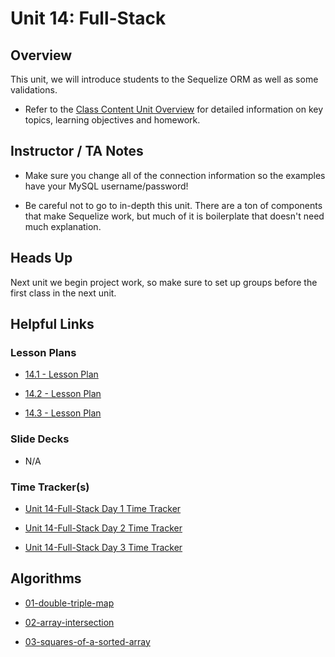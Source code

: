 # Unit 14: Full-Stack

## Overview

This unit, we will introduce students to the Sequelize ORM as well as some validations.

- Refer to the [Class Content Unit Overview](../../../01-Class-Content/14-Full-Stack/README.md) for detailed information on key topics, learning objectives and homework.

## Instructor / TA Notes

- Make sure you change all of the connection information so the examples have your MySQL username/password!

- Be careful not to go to in-depth this unit. There are a ton of components that make Sequelize work, but much of it is boilerplate that doesn't need much explanation.

## Heads Up

Next unit we begin project work, so make sure to set up groups before the first class in the next unit.

## Helpful Links

### Lesson Plans

- [14.1 - Lesson Plan](01-Day_Intro-Sequielize/14.1-LESSON-PLAN.md)

- [14.2 - Lesson Plan](02-Day_CRUD-Sequelize/14.2-LESSON-PLAN.md)

- [14.3 - Lesson Plan](03-Day_Relationships/14.3-LESSON-PLAN.md)

### Slide Decks

- N/A

### Time Tracker(s)

- [Unit 14-Full-Stack Day 1 Time Tracker](https://drive.google.com/open?id=1hhhhRhzITwdyGRmChzaGApP6bUNvMxJQ)

- [Unit 14-Full-Stack Day 2 Time Tracker](https://drive.google.com/open?id=1Mrx_oFfptIJqvzQ9aGrt6Fi_Q3dz8lUI)

- [Unit 14-Full-Stack Day 3 Time Tracker](https://drive.google.com/open?id=1p94kdnJhDLKraeBkv6bm3vLfF07TxaAK)

## Algorithms

- [01-double-triple-map](../../../01-Class-Content/14-Full-Stack/03-Algorithms/01-double-triple-map)

- [02-array-intersection](../../../01-Class-Content/14-Full-Stack/03-Algorithms/02-array-intersection)

- [03-squares-of-a-sorted-array](../../../01-Class-Content/14-Full-Stack/03-Algorithms/03-squares-of-a-sorted-array)
